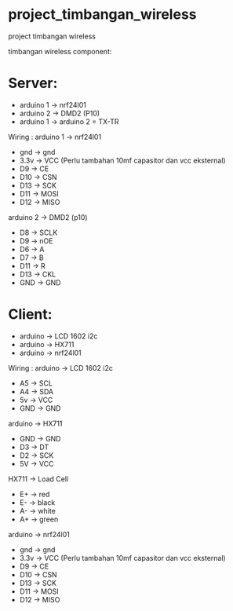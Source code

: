 # project_timbangan_wireless
project timbangan wireless

timbangan wireless component:

# Server:
- arduino 1 -> nrf24l01
- arduino 2 -> DMD2 (P10)
- arduino 1 -> arduino 2 = TX-TR

Wiring : 
arduino 1 -> nrf24l01
 - gnd  -> gnd 
 - 3.3v -> VCC (Perlu tambahan 10mf capasitor dan vcc eksternal)
 - D9   -> CE
 - D10  -> CSN
 - D13  -> SCK
 - D11  -> MOSI
 - D12  -> MISO
 
arduino 2 -> DMD2 (p10)
- D8  -> SCLK
- D9  -> nOE
- D6  -> A
- D7  -> B
- D11 -> R
- D13 -> CKL
- GND -> GND


# Client:
- arduino -> LCD 1602 i2c
- arduino -> HX711
- arduino -> nrf24l01

Wiring :
arduino -> LCD 1602 i2c
- A5 -> SCL
- A4 -> SDA
- 5v -> VCC
- GND -> GND

arduino -> HX711
- GND -> GND
- D3  -> DT
- D2  -> SCK
- 5V  -> VCC

HX711 -> Load Cell
- E+ -> red
- E- -> black
- A- -> white
- A+ -> green

arduino -> nrf24l01
 - gnd  -> gnd 
 - 3.3v -> VCC (Perlu tambahan 10mf capasitor dan vcc eksternal)
 - D9   -> CE
 - D10  -> CSN
 - D13  -> SCK
 - D11  -> MOSI
 - D12  -> MISO

